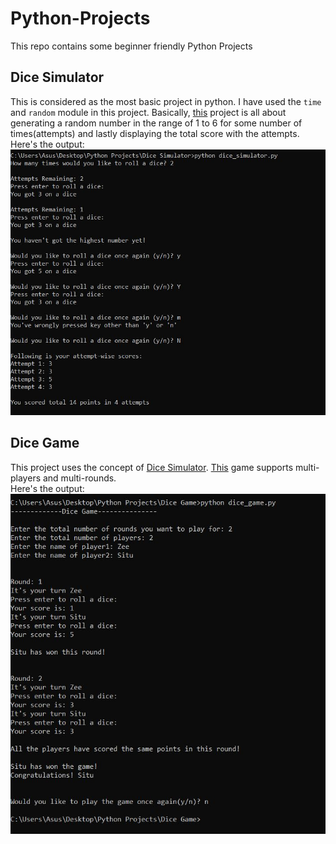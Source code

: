 # Python-Projects
This repo contains some beginner friendly Python Projects
## Dice Simulator
This is considered as the most basic project in python. I have used the `time` and `random` module in this project. Basically, [this](Dice-Simulator) project is all about generating a random number in the range of 1 to 6 for some number of times(attempts) and lastly displaying the total score with the attempts.  
Here's the output:  
![](Dice-Simulator/output.JPG)
## Dice Game
This project uses the concept of [Dice Simulator](Dice-Simulator/dice_simulator.py). [This](Dice-Game) game supports multi-players and multi-rounds.  
Here's the output:  
![](Dice-Game/output.JPG)
